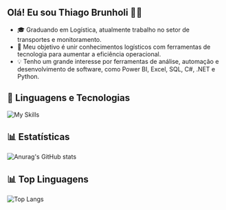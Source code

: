 ## Olá! Eu sou Thiago Brunholi 🧑‍💻

- 🎓 Graduando em Logística, atualmente trabalho no setor de transportes e monitoramento.
- 🚀 Meu objetivo é unir conhecimentos logísticos com ferramentas de tecnologia para aumentar a eficiência operacional.
- 💡 Tenho um grande interesse por ferramentas de análise, automação e desenvolvimento de software, como Power BI, Excel, SQL, C#, .NET e Python.

## 🤖 Linguagens e Tecnologias

![My Skills](https://go-skill-icons.vercel.app/api/icons?i=pbi,excel,sqlserver,cs,dotnet,py,git,github)

## 📊 Estatísticas

![Anurag's GitHub stats](https://github-readme-stats.vercel.app/api?username=thiagobrunholi&show_icons=true&theme=radical&locale=pt-br\&rank_icon=github)

## 📊 Top Linguagens

![Top Langs](https://github-readme-stats.vercel.app/api/top-langs/?username=thiagobrunholi&theme=radical&locale=pt-br)
